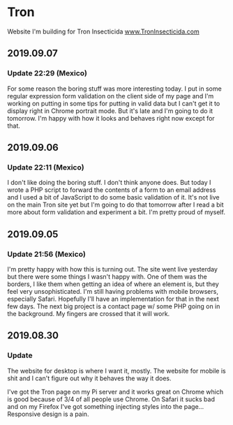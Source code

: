 # Tron
Website I'm building for Tron Insecticida www.TronInsecticida.com

## 2019.09.07

### Update 22:29 (Mexico)

For some reason the boring stuff was more interesting today. I put in some regular expression form validation on the client side of my page and I'm working on putting in some tips for putting in valid data but I can't get it to display right in Chrome portrait mode. But it's late and I'm going to do it tomorrow. I'm happy with how it looks and behaves right now except for that.

## 2019.09.06

### Update 22:11 (Mexico)

I don't like doing the boring stuff. I don't think anyone does. But today I wrote a PHP script to forward the contents of a form to an email address and I used a bit of JavaScript to do some basic validation of it. It's not live on the main Tron site yet but I'm going to do that tomorrow after I read a bit more about form validation and experiment a bit. I'm pretty proud of myself.

## 2019.09.05

### Update 21:56 (Mexico)

I'm pretty happy with how this is turning out. The site went live yesterday but there were some things I wasn't happy with. One of them was the borders, I like them when getting an idea of where an element is, but they feel very unsophisticated. I'm still having problems with mobile browsers, especially Safari. Hopefully I'll have an implementation for that in the next few days. The next big project is a contact page w/ some PHP going on in the background. My fingers are crossed that it will work.

## 2019.08.30

### Update

The website for desktop is where I want it, mostly. The website for mobile is shit and I can't figure out why it behaves the way it does. 

I've got the Tron page on my Pi server and it works great on Chrome which is good because of 3/4 of all people use Chrome. On Safari it sucks bad and on my Firefox I've got something injecting styles into the page... Responsive design is a pain.
